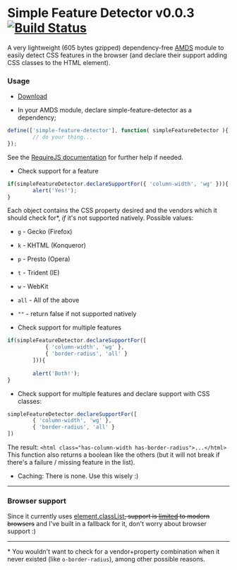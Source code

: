 # Simple Feature Detector v0.0.3 [![Build Status](https://travis-ci.org/adam-lynch/simple-feature-detector.png)](https://travis-ci.org/adam-lynch/simple-feature-detector)

A very lightweight (605 bytes gzipped) dependency-free [AMDS](http://wiki.commonjs.org/wiki/Modules/AsynchronousDefinition) module to easily detect CSS features in the browser (and declare their support adding CSS classes to the HTML element).

### Usage
* [Download](https://github.com/adam-lynch/simple-feature-detector/raw/master/simple-feature-detector.min.js)

* In your AMDS module, declare simple-feature-detector as a dependency;
```js
define(['simple-feature-detector'], function( simpleFeatureDetector ){
        // do your thing...
});
```
See the [RequireJS documentation](http://requirejs.org/docs/start.html) for further help if needed.

* Check support for a feature
```js
if(simpleFeatureDetector.declareSupportFor({ 'column-width', 'wg' })){
        alert('Yes!');
}
```
Each object contains the CSS property desired and the vendors which it should check for*, _if_ it's not supported natively. 
Possible values:
 * `g` - Gecko (Firefox)
 * `k` - KHTML (Konqueror)
 * `p` - Presto (Opera)
 * `t` - Trident (IE)
 * `w` - WebKit
 * `all` - All of the above
 * `""` - return false if not supported natively

* Check support for multiple features
```js
if(simpleFeatureDetector.declareSupportFor([
            { 'column-width', 'wg' },
            { 'border-radius', 'all' }
        ])){
   
        alert('Both!');
}
```
* Check support for multiple features and declare support with CSS classes:
```js
simpleFeatureDetector.declareSupportFor([
        { 'column-width', 'wg' },
        { 'border-radius', 'all' }
])
```
The result: `<html class="has-column-width has-border-radius">...</html>`
This function also returns a boolean like the others (but it will not break if there's a failure / missing feature in the list).

* Caching: There is none. Use this wisely :)

-----------

### Browser support
Since it currently uses [element.classList](https://developer.mozilla.org/en/docs/DOM/element.classList)<del>, support is [limited](http://caniuse.com/#search=classlist) to modern browsers</del> and I've built in a fallback for it, don't worry about browser support :)

-----------
\* You wouldn't want to check for a vendor+property combination when it never existed (like `o-border-radius`), among other possible reasons. 
